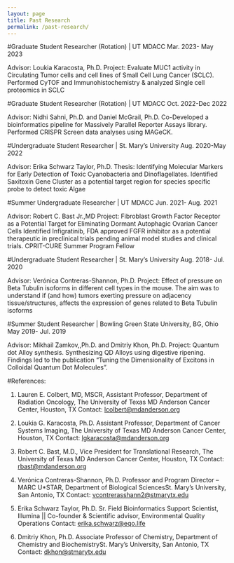 ```yaml
---
layout: page
title: Past Research 
permalink: /past-research/
---
```


#Graduate Student Researcher (Rotation) | UT MDACC	Mar. 2023- May 2023 

Advisor: Loukia Karacosta, Ph.D. 
    Project: Evaluate MUC1 activity in Circulating Tumor cells and cell lines of Small Cell Lung  Cancer (SCLC). 
    Performed CyTOF and Immunohistochemistry & analyzed Single cell proteomics in SCLC 

#Graduate Student Researcher (Rotation) | UT MDACC                                 Oct. 2022-Dec 2022

Advisor: Nidhi Sahni, Ph.D. and Daniel McGrail, Ph.D. 
    Co-Developed a bioinformatics pipeline for Massively Parallel Reporter Assays library. 
    Performed CRISPR Screen data analyses using MAGeCK. 

#Undergraduate Student Researcher | St. Mary’s University                       Aug. 2020-May 2022

Advisor: Erika Schwarz Taylor, Ph.D. 
    Thesis: Identifying Molecular Markers for Early Detection of Toxic Cyanobacteria and Dinoflagellates. 
    Identified Saxitoxin Gene Cluster as a potential target region for species specific probe to detect toxic Algae 

#Summer Undergraduate Researcher | UT MDACC	Jun. 2021- Aug. 2021 

Advisor: Robert C. Bast Jr.,MD 
    Project: Fibroblast Growth Factor Receptor as a Potential Target for Eliminating Dormant  Autophagic Ovarian Cancer Cells 
    Identified Infigratinib, FDA approved FGFR inhibitor as a potential therapeutic in preclinical trials pending animal model         studies and clinical trials. 
     CPRIT-CURE Summer Program Fellow 

 #Undergraduate Student Researcher | St. Mary’s University                        Aug. 2018- Jul. 2020 
 
 Advisor: Verónica Contreras-Shannon, Ph.D. 
    Project: Effect of pressure on Beta Tubulin isoforms in different cell types in the mouse. 
    The aim was to understand if (and how) tumors exerting pressure on adjacency tissue/structures, affects the expression of         genes related to Beta Tubulin isoforms 

 #Summer Student Researcher | Bowling Green State University, BG, Ohio May 2019- Jul. 2019 
 
 Advisor: Mikhail Zamkov,,Ph.D. and Dmitriy Khon, Ph.D. 
    Project: Quantum dot Alloy synthesis. 
    Synthesizing QD Alloys using digestive ripening. 
    Findings led to the publication “Tuning the Dimensionality of Excitons in Colloidal Quantum Dot Molecules”. 



#References: 
1. Lauren E. Colbert, MD, MSCR, 
    Assistant Professor, Department of Radiation Oncology, The University of Texas MD Anderson Cancer Center, Houston, TX           Contact: lcolbert@mdanderson.org 

2. Loukia G. Karacosta, Ph.D.
   Assistant Professor, Department of Cancer Systems Imaging,
   The University of Texas MD Anderson Cancer Center, Houston, TX Contact: lgkaracosta@mdanderson.org 
3. Robert C. Bast, M.D., 
   Vice President for Translational Research,
   The University of Texas MD Anderson Cancer Center, Houston, TX Contact: rbast@mdanderson.org 

4. Verónica Contreras-Shannon, Ph.D. 
    Professor and Program Director – MARC U*STAR, Department of Biological SciencesSt. Mary’s University, San Antonio, TX           Contact: vcontrerasshann2@stmarytx.edu 

5. Erika Schwarz Taylor, Ph.D.
   Sr. Field Bioinformatics Support Scientist, Illumina ||
   Co-founder & Scientific advisor, Environmental Quality Operations Contact: erika.schwarz@eqo.life 

6.  Dmitriy Khon, Ph.D.
    Associate Professor of Chemistry, Department of Chemistry and BiochemistrySt. Mary’s University, San Antonio, TX
    Contact: dkhon@stmarytx.edu 
